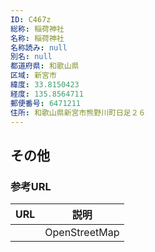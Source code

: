 ```yaml
---
ID: C467z
総称: 稲荷神社
名称: 稲荷神社
名称読み: null
別名: null
都道府県: 和歌山県
区域: 新宮市
緯度: 33.8150423
経度: 135.8564711
郵便番号: 6471211
住所: 和歌山県新宮市熊野川町日足２６
---
```


## その他

### 参考URL

| URL | 説明          |
| --- | ------------- |
|     | OpenStreetMap |
